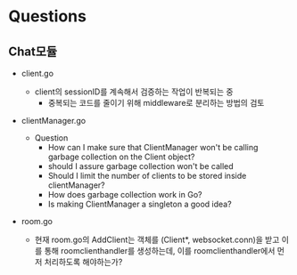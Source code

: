 # Questions

## Chat모듈

- client.go
  - client의 sessionID를 계속해서 검증하는 작업이 반복되는 중
    - 중복되는 코드를 줄이기 위해 middleware로 분리하는 방법의 검토

- clientManager.go
  - Question
    - How can I make sure that ClientManager won't be calling garbage collection on the Client object?
    - should I assure garbage collection won't be called
    - Should I limit the number of clients to be stored inside clientManager?
    - How does garbage collection work in Go?
    - Is making ClientManager a singleton a good idea?

- room.go
  - 현재 room.go의 AddClient는 객체를 (Client*, websocket.conn)을 받고 이를 통해 roomclienthandler를 생성하는데, 이를 roomclienthandler에서 먼저 처리하도록 해야하는가?
